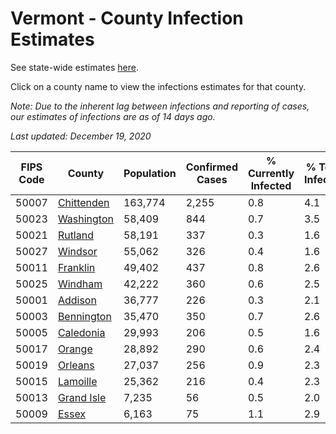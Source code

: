 # Vermont - County Infection Estimates

See state-wide estimates [here](/infections/us-vt).

Click on a county name to view the infections estimates for that county.

*Note: Due to the inherent lag between infections and reporting of cases, our estimates of infections are as of 14 days ago.*

*Last updated: December 19, 2020*

|   FIPS Code |                   County |   Population |   Confirmed Cases |   % Currently Infected |   % Total Infected |
|-------------|--------------------------|--------------|-------------------|------------------------|--------------------|
|       50007 | [Chittenden](chittenden) |      163,774 |             2,255 |                    0.8 |                4.1 |
|       50023 | [Washington](washington) |       58,409 |               844 |                    0.7 |                3.5 |
|       50021 |       [Rutland](rutland) |       58,191 |               337 |                    0.3 |                1.6 |
|       50027 |       [Windsor](windsor) |       55,062 |               326 |                    0.4 |                1.6 |
|       50011 |     [Franklin](franklin) |       49,402 |               437 |                    0.8 |                2.6 |
|       50025 |       [Windham](windham) |       42,222 |               360 |                    0.6 |                2.5 |
|       50001 |       [Addison](addison) |       36,777 |               226 |                    0.3 |                2.1 |
|       50003 | [Bennington](bennington) |       35,470 |               350 |                    0.7 |                2.6 |
|       50005 |   [Caledonia](caledonia) |       29,993 |               206 |                    0.5 |                1.6 |
|       50017 |         [Orange](orange) |       28,892 |               290 |                    0.6 |                2.4 |
|       50019 |       [Orleans](orleans) |       27,037 |               256 |                    0.9 |                2.3 |
|       50015 |     [Lamoille](lamoille) |       25,362 |               216 |                    0.4 |                2.3 |
|       50013 | [Grand Isle](grand-isle) |        7,235 |                56 |                    0.5 |                2.0 |
|       50009 |           [Essex](essex) |        6,163 |                75 |                    1.1 |                2.9 |